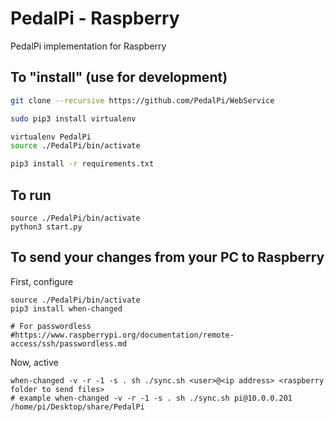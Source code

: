 # PedalPi - Raspberry

PedalPi implementation for Raspberry

## To "install" (use for development)

```bash
git clone --recursive https://github.com/PedalPi/WebService

sudo pip3 install virtualenv

virtualenv PedalPi
source ./PedalPi/bin/activate

pip3 install -r requirements.txt
```

## To run

```
source ./PedalPi/bin/activate
python3 start.py
```

## To send your changes from your PC to Raspberry

First, configure

```
source ./PedalPi/bin/activate
pip3 install when-changed

# For passwordless
#https://www.raspberrypi.org/documentation/remote-access/ssh/passwordless.md
```

Now, active

```
when-changed -v -r -1 -s . sh ./sync.sh <user>@<ip address> <raspberry folder to send files>
# example when-changed -v -r -1 -s . sh ./sync.sh pi@10.0.0.201 /home/pi/Desktop/share/PedalPi
```
